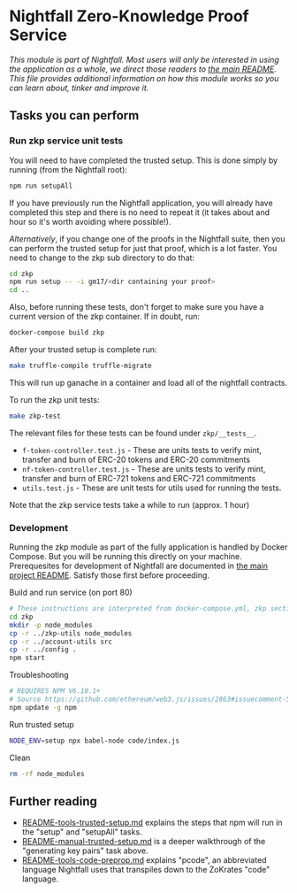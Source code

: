 # Nightfall Zero-Knowledge Proof Service

*This module is part of Nightfall. Most users will only be interested in using the application as a whole, we direct those readers to [the main README](../../README.md). This file provides additional information on how this module works so you can learn about, tinker and improve it.*

## Tasks you can perform

### Run zkp service unit tests

You will need to have completed the trusted setup. This is done simply by running (from the Nightfall root):

```sh
npm run setupAll
```
If you have previously run the Nightfall application, you will already have completed this step and there is no need to repeat it (it takes about and hour so it's worth avoiding where possible!).

_Alternatively_, if you change one of the proofs in the Nightfall suite, then you can perform the
trusted setup for just that proof, which is a lot faster. You need to change to the zkp sub directory
to do that:

```sh
cd zkp
npm run setup -- -i gm17/<dir containing your proof>
cd ..
```

Also, before running these tests, don't forget to make sure you have a current version of the zkp container.  If in doubt, run:

```sh
docker-compose build zkp
```

After your trusted setup is complete run:

```sh
make truffle-compile truffle-migrate
```

This will run up ganache in a container and load all of the nightfall contracts.

To run the zkp unit tests:

```sh
make zkp-test
```

The relevant files for these tests can be found under `zkp/__tests__`.

- `f-token-controller.test.js` - These are units tests to verify mint, transfer and burn of ERC-20
  tokens and ERC-20 commitments
- `nf-token-controller.test.js` - These are units tests to verify mint, transfer and burn of ERC-721
  tokens and ERC-721 commitments
- `utils.test.js` - These are unit tests for utils used for running the tests.

Note that the zkp service tests take a while to run (approx. 1 hour)


### Development

Running the zkp module as part of the fully application is handled by Docker Compose. But you will be running this directly on your machine. Prerequesites for development of Nightfall are documented in [the main project README](../README.md). Satisfy those first before proceeding.

Build and run service (on port 80)

```sh
# These instructions are interpreted from docker-compose.yml, zkp section, and the zkp Dockerfile
cd zkp
mkdir -p node_modules
cp -r ../zkp-utils node_modules
cp -r ../account-utils src
cp -r ../config .
npm start
```

Troubleshooting

```sh
# REQUIRES NPM V6.10.1+
# Source https://github.com/ethereum/web3.js/issues/2863#issuecomment-514226742
npm update -g npm
```

Run trusted setup

```sh
NODE_ENV=setup npx babel-node code/index.js
```

Clean

```sh
rm -rf node_modules
```

## Further reading

* [README-tools-trusted-setup.md](code/README-tools-trusted-setup.md) explains the steps that npm will run in the "setup" and "setupAll" tasks.
* [README-manual-trusted-setup.md](code/README-manual-trusted-setup.md) is a deeper walkthrough of the "generating key pairs" task above.
* [README-tools-code-preprop.md](code/README-tools-code-preprop.md) explains "pcode", an abbreviated language Nightfall uses that transpiles down to the ZoKrates "code" language.
